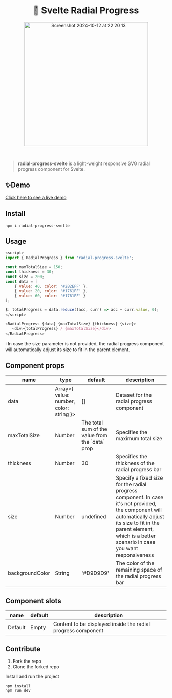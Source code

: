 <h1 align="center">🤗 Svelte Radial Progress</h1>

<p align="center">
   <img width="387" alt="Screenshot 2024-10-12 at 22 20 13" src="https://github.com/user-attachments/assets/c7cad131-5a46-4458-b3df-0ac42485c81d">
</p>

<br />

> **radial-progress-svelte** is a light-weight responsive SVG radial progress component for Svelte.

## ✨Demo

[Click here to see a live demo](https://kefranabg.github.io/svelte-radial-progress-demo/)

## Install

```
npm i radial-progress-svelte
```

## Usage

```js
<script>
import { RadialProgress } from 'radial-progress-svelte';

const maxTotalSize = 150;
const thickness = 30;
const size = 200;
const data = [
	{ value: 40, color: '#2B2EFF' },
	{ value: 20, color: '#1761FF' },
	{ value: 60, color: '#1761FF' }
];

$: totalProgress = data.reduce((acc, curr) => acc + curr.value, 0);
</script>

<RadialProgress {data} {maxTotalSize} {thickness} {size}>
   <div>{totalProgress} / {maxTotalSize}</div>
</RadialProgress>
```

ℹ️ In case the size parameter is not provided, the radial progress component will automatically adjust its size to fit in the parent element.

## Component props

<table class="table table-bordered table-striped">
  <thead>
  <tr>
    <th>name</th>
    <th>type</th>
    <th>default</th>
    <th>description</th>
  </tr>
  </thead>
  <tbody>
    <tr>
      <td>data</td>
      <td>Array<{ value: number, color: string }></td>
      <td>[]</td>
      <td>Dataset for the radial progress component</td>
    </tr>
    <tr>
      <td>maxTotalSize</td>
      <td>Number</td>
      <td>The total sum of the value from the `data` prop</td>
      <td>Specifies the maximum total size</td>
    </tr>
    <tr>
      <td>thickness</td>
      <td>Number</td>
      <td>30</td>
      <td>Specifies the thickness of the radial progress bar</td>
    </tr>
    <tr>
      <td>size</td>
      <td>Number</td>
      <td>undefined</td>
      <td>Specify a fixed size for the radial progress component. In case it's not provided, the component will automatically adjust its size to fit in the parent element, which is a better scenario in case you want responsiveness</td>
    </tr>
    <tr>
      <td>backgroundColor</td>
      <td>String</td>
      <td>'#D9D9D9'</td>
      <td>The color of the remaining space of the radial progress bar</td>
    </tr>
  </tbody>
</table>

## Component slots

<table class="table table-bordered table-striped">
  <thead>
  <tr>
    <th style="width: 40px;">name</th>
    <th style="width: 10px;">default</th>
    <th>description</th>
  </tr>
  </thead>
  <tbody>
    <tr>
      <td>Default</td>
      <td>Empty</td>
      <td>Content to be displayed inside the radial progress component</td>
    </tr>
  </tbody>
</table>

## Contribute

1. Fork the repo
2. Clone the forked repo

Install and run the project

```
npm install
npm run dev
```
